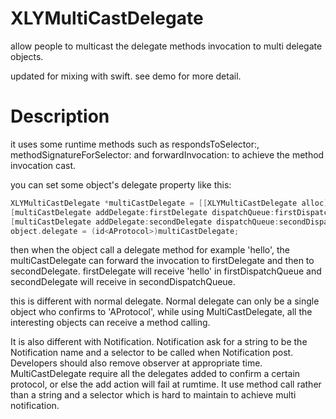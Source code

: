 XLYMultiCastDelegate
===================

allow people to multicast the delegate methods invocation to multi delegate objects.

updated for mixing with swift. see demo for more detail.

Description
===================
it uses some runtime methods such as respondsToSelector:, methodSignatureForSelector: and forwardInvocation: to achieve the method invocation cast.

you can set some object's delegate property like this:

```objective-c
XLYMultiCastDelegate *multiCastDelegate = [[XLYMultiCastDelegate alloc]initWithConformingProtocol:@protocol(AProtocol)];
[multiCastDelegate addDelegate:firstDelegate dispatchQueue:firstDispatchQueue];
[multiCastDelegate addDelegate:secondDelegate dispatchQueue:secondDispatchQueue];
object.delegate = (id<AProtocol>)multiCastDelegate;
````

then when the object call a delegate method for example 'hello', the multiCastDelegate can forward the invocation to firstDelegate and then to secondDelegate. firstDelegate will receive 'hello' in firstDispatchQueue and secondDelegate will receive in secondDispatchQueue.

this is different with normal delegate. Normal delegate can only be a single object who confirms to 'AProtocol', while using MultiCastDelegate, all the interesting objects can receive a method calling.

It is also different with Notification. Notification ask for a string to be the Notification name and a selector to be called when Notification post. Developers should also remove observer at appropriate time. MultiCastDelegate require all the delegates added to confirm a certain protocol, or else the add action will fail at rumtime. It use method call rather than a string and a selector which is hard to maintain to achieve multi notification.

